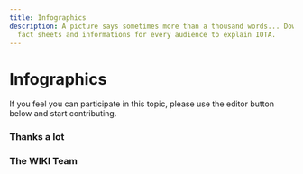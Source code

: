 ```yaml
---
title: Infographics
description: A picture says sometimes more than a thousand words... Downloadable
  fact sheets and informations for every audience to explain IOTA.
---
```


# Infographics

If you feel you can participate in this topic, please use the editor button below and start contributing.

### Thanks a lot

### The WIKI Team
